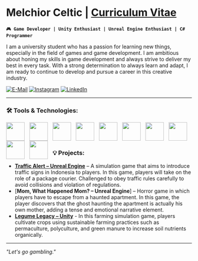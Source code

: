 # Melchior Celtic | [**Curriculum Vitae**](https://drive.google.com/drive/folders/1Rb8q7SKYFsOg-qRsEQyZBZRcrpFXHh57?usp=sharing)

**` 🎮 Game Developer | Unity Enthusiast | Unreal Engine Enthusiast | C# Programmer `**

I am a university student who has a passion for learning new things, especially in the field of games and game development. I am ambitious about honing my skills in game development and always strive to deliver my best in every task. With a strong determination to always learn and adapt, I am ready to continue to develop and pursue a career in this creative industry.

[![E-Mail](https://img.shields.io/badge/Microsoft_Outlook-0078D4?style=for-the-badge&logo=microsoft-outlook&logoColor=white)](mailto:melchior.celtic@binus.ac.id)
[![Instagram](https://img.shields.io/badge/Instagram-E4405F?style=for-the-badge&logo=instagram&logoColor=white)](https://www.instagram.com/melchiorceltic/)
[![LinkedIn](https://img.shields.io/badge/LinkedIn-0077B5?style=for-the-badge&logo=linkedin&logoColor=white)](https://www.linkedin.com/in/melchior-celtic/)

---

### 🛠️ Tools & Technologies:
<img align="left" width="50px" style="padding-right:10px;" src="https://cdn.jsdelivr.net/gh/devicons/devicon@latest/icons/unity/unity-original.svg" />        
<img align="left" width="50px" style="padding-right:10px;" src="https://cdn.jsdelivr.net/gh/devicons/devicon@latest/icons/unrealengine/unrealengine-original.svg" />
<img align="left" width="50px" style="padding-right:10px;" src="https://cdn.jsdelivr.net/gh/devicons/devicon@latest/icons/csharp/csharp-original.svg" />
<img align="left" width="50px" style="padding-right:10px;" src="https://cdn.jsdelivr.net/gh/devicons/devicon@latest/icons/visualstudio/visualstudio-original.svg" /> 
<img align="left" width="50px" style="padding-right:10px;" src="https://cdn.jsdelivr.net/gh/devicons/devicon@latest/icons/vscode/vscode-original.svg" />
<img align="left" width="50px" style="padding-right:10px;" src="https://github.com/user-attachments/assets/e2b78f4c-d901-4d85-8e35-596db2c5bcf9" />
<img align="left" width="50px" style="padding-right:10px;" src="https://cdn.jsdelivr.net/gh/devicons/devicon@latest/icons/blender/blender-original.svg" />
<img align="left" width="50px" style="padding-right:10px;" src="https://cdn.jsdelivr.net/gh/devicons/devicon@latest/icons/premierepro/premierepro-original.svg" />                    
<img align="left" width="50px" style="padding-right:10px;" src="https://cdn.jsdelivr.net/gh/devicons/devicon@latest/icons/git/git-original.svg" />
<img align="left" width="50px" style="padding-right:10px;" src="https://cdn.jsdelivr.net/gh/devicons/devicon@latest/icons/github/github-original.svg" />
<br />
<br />

#

### 💡 Projects:
- [**Traffic Alert – Unreal Engine**](https://youtu.be/klgyRzv4lHA?si=m7DGG7C0ugkhL53R) – A simulation game that aims to introduce traffic signs in Indonesia to players. In this game, players will take on the role of a package courier. Challenged to obey traffic rules carefully to avoid collisions and violation of regulations.
- [**Mom, What Happened Mom? – Unreal Engine**] – Horror game in which players have to escape from a haunted apartment. In this game, the player discovers that the ghost haunting the apartment is actually his own mother, adding a tense and emotional narrative element.
- [**Legume Legacy – Unity**](https://youtu.be/ZJDNBpPlKek?si=7D7gyjFKJjixYtx8) - In this farming simulation game, players cultivate crops using sustainable farming practices such as permaculture, polyculture, and green manure to increase soil nutrients organically.

---

_"Let's go gambling."_ 
